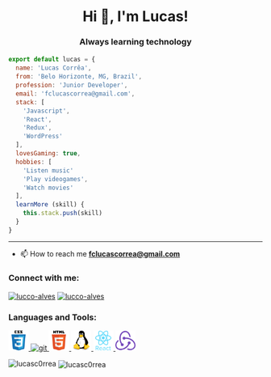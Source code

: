 <h1 align="center">Hi 👋, I'm Lucas!</h1>
<h3 align="center">Always learning technology</h3>

```js
export default lucas = {
  name: 'Lucas Corrêa',
  from: 'Belo Horizonte, MG, Brazil',
  profession: 'Junior Developer',
  email: 'fclucascorrea@gmail.com',
  stack: [
    'Javascript',
    'React',
    'Redux',
    'WordPress'
  ],
  lovesGaming: true,
  hobbies: [
    'Listen music'
    'Play videogames',
    'Watch movies'
  ],
  learnMore (skill) {
    this.stack.push(skill)
  }
}
```

---

- 📫 How to reach me **fclucascorrea@gmail.com**

<h3 align="left">Connect with me:</h3>
<p align="left">
<a href="https://linkedin.com/in/lucco-alves" target="blank"><img align="center" src="https://cdn-icons-png.flaticon.com/512/174/174857.png" alt="lucco-alves" height="40" width="40" /></a>
<a href="https://instagram.com/lucco.7" target="blank"><img align="center" src="https://upload.wikimedia.org/wikipedia/commons/thumb/e/e7/Instagram_logo_2016.svg/2048px-Instagram_logo_2016.svg.png" alt="lucco-alves" height="40" width="40" /></a>
</p>

<h3 align="left">Languages and Tools:</h3>
<p align="left"> <a href="https://www.w3schools.com/css/" target="_blank"> <img src="https://raw.githubusercontent.com/devicons/devicon/master/icons/css3/css3-original-wordmark.svg" alt="css3" width="40" height="40"/> </a> <a href="https://git-scm.com/" target="_blank"> <img src="https://www.vectorlogo.zone/logos/git-scm/git-scm-icon.svg" alt="git" width="40" height="40"/> </a> <a href="https://www.w3.org/html/" target="_blank"> <img src="https://raw.githubusercontent.com/devicons/devicon/master/icons/html5/html5-original-wordmark.svg" alt="html5" width="40" height="40"/> </a> <a href="https://jestjs.io" target="_blank"> </a> <a href="https://www.linux.org/" target="_blank"> <img src="https://raw.githubusercontent.com/devicons/devicon/master/icons/linux/linux-original.svg" alt="linux" width="40" height="40"/> </a> <a href="https://reactjs.org/" target="_blank"> <img src="https://raw.githubusercontent.com/devicons/devicon/master/icons/react/react-original-wordmark.svg" alt="react" width="40" height="40"/> </a> <a href="https://redux.js.org" target="_blank"> <img src="https://raw.githubusercontent.com/devicons/devicon/master/icons/redux/redux-original.svg" alt="redux" width="40" height="40"/> </a> </p>

<p><img align="left" src="https://github-readme-stats.vercel.app/api/top-langs?username=lucasc0rrea&show_icons=true&locale=en&layout=compact" alt="lucasc0rrea" /></p>

<p>&nbsp;<img align="center" src="https://github-readme-stats.vercel.app/api?username=lucasc0rrea&show_icons=true&locale=en" alt="lucasc0rrea" /></p>
